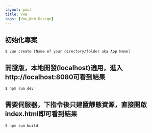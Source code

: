 ```yaml
---
layout: post
title: Vue
tags: [Vue,Web Design]
---
```


## 初始化專案
```
$ vue create [Name of your directory/folder aka App Name]
```

## 開發版，本地開發(localhost)適用，進入http://localhost:8080可看到結果
```
$ npm run dev
```

## 需要伺服器，下指令後只建置靜態資源，直接開啟index.html即可看到結果
```
$ npm run build
```
